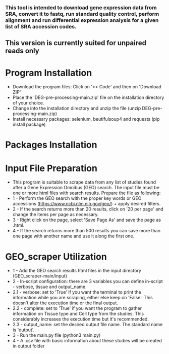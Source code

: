 ### This tool is intended to download gene expression data from SRA, convert it to fastq, run standard quality control, perform alignment and run differential expression analysis for a given list of SRA accession codes.
## 
## This version is currently suited for unpaired reads only

# Program Installation
- Download the program files: Click on '<> Code' and then on 'Download ZIP'
- Place the 'DEG-pre-processing-main.zip' file on the installation directory of your choice.
- Change into the installation directory and unzip the file (unzip DEG-pre-processing-main.zip)  
- Install necessary packages: selenium, beutifulsoup4 and requests (pip install package)

# Packages Installation


# Input File Preparation
- This program is suitable to scrape data from any list of studies found after a Gene Expression Omnibus (GEO) search. The input file must be one or more html files with search results. Prepare the file as following:
- 1 - Perform the GEO search with the proper key words or GEO accessions (https://www.ncbi.nlm.nih.gov/geo/) + apply desired filters.
- 2 - If the search returns more than 20 results, click on '20 per page' and change the items per page as necessary.
- 3 - Right click on the page, select 'Save Page As' and save the page as .html.
- 4 - If the search returns more than 500 results you can save more than one page with another name and use it along the first one.


# GEO_scraper Utilization
- 1 - Add the GEO search results html files in the input directory (GEO_scraper-main/input)
- 2 - In-script configuration: there are 3 variables you can define in-script - verbose, tissue and output_name.
- 2.1 - verbose: set to 'True' if you want the terminal to print the information while you are scraping, either else keep on 'False'. This doesn't alter the execution time or the final output.
- 2.2 - complete: set to 'True' if you want the program to gather information on Tissue type and Cell type from the studies. This considerably increases the execution time but it's recommended.
- 2.3 - output_name: set the desired output file name. The standard name is 'output'.
- 3 - Run the main.py file (python3 main.py)
- 4 - A .csv file with basic information about these studies will be created in output folder

